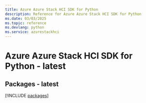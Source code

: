 ```yaml
---
title: Azure Azure Stack HCI SDK for Python
description: Reference for Azure Azure Stack HCI SDK for Python
ms.date: 03/03/2025
ms.topic: reference
ms.devlang: python
ms.service: azurestackhci
---
```

# Azure Azure Stack HCI SDK for Python - latest
## Packages - latest
[!INCLUDE [packages](azure-stack-hci-index.md)]